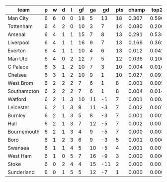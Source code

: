 |    team     | p | w | d | l | gf | ga | gd  | pts | champ | top2  | top3  | top4  |  5-7  | bot4  | bot3  | bot2  |
|-------------|---|---|---|---|----|----|-----|-----|-------|-------|-------|-------|-------|-------|-------|-------|
| Man City    | 6 | 6 | 0 | 0 | 18 |  5 |  13 |  18 | 0.367 | 0.596 | 0.749 | 0.849 | 0.114 | 0.000 | 0.000 | 0.000|
| Tottenham   | 6 | 4 | 2 | 0 | 10 |  3 |   7 |  14 | 0.080 | 0.200 | 0.349 | 0.494 | 0.295 | 0.005 | 0.002 | 0.001|
| Arsenal     | 6 | 4 | 1 | 1 | 15 |  7 |   8 |  13 | 0.291 | 0.534 | 0.693 | 0.801 | 0.146 | 0.000 | 0.000 | 0.000|
| Liverpool   | 6 | 4 | 1 | 1 | 16 |  9 |   7 |  13 | 0.169 | 0.362 | 0.542 | 0.679 | 0.218 | 0.002 | 0.001 | 0.000|
| Everton     | 6 | 4 | 1 | 1 | 10 |  4 |   6 |  13 | 0.012 | 0.042 | 0.095 | 0.169 | 0.282 | 0.049 | 0.027 | 0.014|
| Man Utd     | 6 | 4 | 0 | 2 | 12 |  7 |   5 |  12 | 0.036 | 0.106 | 0.203 | 0.317 | 0.326 | 0.016 | 0.009 | 0.004|
| C Palace    | 6 | 3 | 1 | 2 | 10 |  7 |   3 |  10 | 0.004 | 0.016 | 0.039 | 0.073 | 0.189 | 0.127 | 0.084 | 0.046|
| Chelsea     | 6 | 3 | 1 | 2 | 10 |  9 |   1 |  10 | 0.027 | 0.091 | 0.183 | 0.298 | 0.322 | 0.021 | 0.011 | 0.005|
| West Brom   | 6 | 2 | 2 | 2 |  7 |  6 |   1 |   8 | 0.001 | 0.005 | 0.015 | 0.034 | 0.116 | 0.222 | 0.156 | 0.093|
| Southampton | 6 | 2 | 2 | 2 |  7 |  6 |   1 |   8 | 0.004 | 0.014 | 0.032 | 0.063 | 0.176 | 0.136 | 0.088 | 0.050|
| Watford     | 6 | 2 | 1 | 3 | 10 | 11 |  -1 |   7 | 0.001 | 0.003 | 0.009 | 0.024 | 0.096 | 0.266 | 0.191 | 0.119|
| Leicester   | 6 | 2 | 1 | 3 |  8 | 11 |  -3 |   7 | 0.002 | 0.007 | 0.022 | 0.046 | 0.144 | 0.176 | 0.119 | 0.068|
| Burnley     | 6 | 2 | 1 | 3 |  5 |  8 |  -3 |   7 | 0.001 | 0.002 | 0.007 | 0.015 | 0.063 | 0.343 | 0.255 | 0.169|
| Hull        | 6 | 2 | 1 | 3 |  7 | 12 |  -5 |   7 | 0.002 | 0.007 | 0.018 | 0.039 | 0.124 | 0.213 | 0.147 | 0.089|
| Bournemouth | 6 | 2 | 1 | 3 |  4 |  9 |  -5 |   7 | 0.000 | 0.003 | 0.008 | 0.016 | 0.063 | 0.355 | 0.256 | 0.167|
| Boro        | 6 | 1 | 2 | 3 |  6 |  9 |  -3 |   5 | 0.001 | 0.006 | 0.015 | 0.033 | 0.119 | 0.224 | 0.160 | 0.100|
| Swansea     | 6 | 1 | 1 | 4 |  5 | 10 |  -5 |   4 | 0.001 | 0.007 | 0.018 | 0.037 | 0.122 | 0.214 | 0.148 | 0.089|
| West Ham    | 6 | 1 | 0 | 5 |  7 | 16 |  -9 |   3 | 0.000 | 0.000 | 0.002 | 0.006 | 0.039 | 0.476 | 0.388 | 0.271|
| Stoke       | 6 | 0 | 2 | 4 |  4 | 15 | -11 |   2 | 0.000 | 0.001 | 0.002 | 0.004 | 0.021 | 0.593 | 0.498 | 0.377|
| Sunderland  | 6 | 0 | 1 | 5 |  5 | 12 |  -7 |   1 | 0.000 | 0.000 | 0.001 | 0.004 | 0.027 | 0.560 | 0.461 | 0.339|
